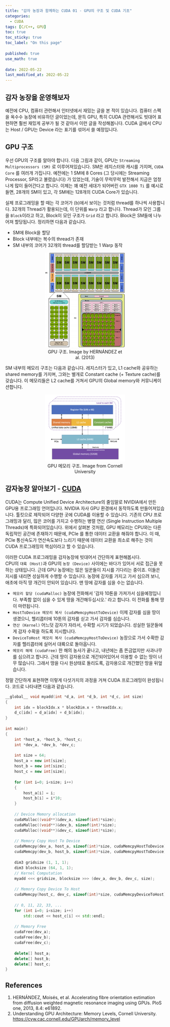 ```yaml
---
title: "감자 농장과 함께하는 CUDA 01 - GPU의 구조 및 CUDA 기초"
categories:
  - CUDA
tags: [C/C++, GPU]
toc: true
toc_sticky: true
toc_label: "On this page"

published: true
use_math: true

date: 2022-05-22
last_modified_at: 2022-05-22
---
```


## 감자 농장을 운영해보자
예전에 CPU, 컴퓨터 관련해서 인터넷에서 재밌는 글을 본 적이 있습니다. 컴퓨터 스펙을 옥수수 농장에 비유하던 글이었는데, 문득 GPU, 특히 CUDA 관련해서도 빗대어 표현하면 훨씬 재밌게 공부가 될 것 같아서 이런 글을 작성해봅니다. CUDA 글에서 CPU는 Host / GPU는 Device 라는 표기를 섞어서 쓸 예정입니다.

## GPU 구조
우선 GPU의 구조를 알아야 합니다. 다음 그림과 같이, GPU는 `Streaming Multiprocessors (SM)` 로 이루어져있습니다. SM은 레지스터와 캐시를 가지며, `CUDA Core` 를 여러개 가집니다. 예전에는 1 SM에 8 Cores (그 당시에는 Streaming Processor, SP라고 불렸습니다) 가 있었는데, 기술이 무럭무럭 발전해서 지금은 엄청나게 많이 들어간다고 합니다. 이제는 꽤 예전 세대가 되어버린 `GTX 1080 Ti` 를 예시로 들면, 28개의 SM이 있고, 각 SM에는 128개의 CUDA Core가 있습니다.

실제 프로그래밍을 할 때는 각 코어가 (b)에서 보이는 것처럼 thread를 하나씩 사용합니다. 32개의 Thread가 활용되는데, 이 단위를 `Warp` 라고 합니다. Thread가 모인 그룹을 `Block`이라고 하고, Block이 모인 구조가 `Grid` 라고 합니다. Block은 SM들에 나누어져 할당됩니다. 정리하면 다음과 같습니다.
- SM에 Block을 할당
- Block 내부에는 복수의 thread가 존재
- SM 내부의 코어가 32개의 thread를 할당받는 1 Warp 동작

<center>
<figure style="width: 50%"> <img src="/Images/CUDA/1/Typical-NVIDIA-GPU-architecture-The-GPU-is-comprised-of-a-set-of-Streaming.png" alt="Graph Example"/>
<figcaption>GPU 구조. Image by HERNÁNDEZ et al. (2013) </figcaption>
</figure>
</center>

SM 내부의 메모리 구조는 다음과 같습니다. 레지스터가 있고, L1 cache와 공유하는 shared memory를 가지며, 그와는 별개로 Constant cache (+ Texture cache)를 갖습니다. 이 메모리들은 L2 cache를 거쳐서 GPU의 Global memory와 커뮤니케이션합니다.

<center>
<figure style="width:50%"> <img src="/Images/CUDA/1/GPUMemLevels.png" alt="Graph Example"/>
<figcaption>GPU 메모리 구조. Image from Cornell University </figcaption>
</figure>
</center>

## 감자농장 알아보기 - [CUDA](https://developer.nvidia.com/cuda-toolkit)
CUDA는 Compute Unified Device Architecture의 줄임말로 NVIDIA에서 만든 GPU용 프로그래밍 언어입니다. NVIDIA 자사 GPU 환경에서 동작하도록 만들어져있습니다. 툴킷으로 제작되어 다양한 곳에 CUDA를 이용할 수 있습니다.
기존의 CPU 프로그래밍과 달리, 많은 코어를 가지고 수행하는 병렬 연산 (Single Instruction Multiple Threads)에 특화되어있습니다.
위에서 살펴본 것처럼, GPU 메모리는 CPU와는 다른 독립적인 공간에 존재하기 때문에, PCIe 를 통한 데이터 교환을 해줘야 합니다. 이 때, PCIe 통신속도가 연산속도보다 느리기 때문에 데이터 교환을 최소로 해주는 것이 CUDA 프로그래밍의 핵심이라고 할 수 있습니다.

이러한 CUDA 프로그래밍을 감자농장에 빗대어서 간단하게 표현해봅시다.  
CPU의 `대륙 (Host)`과 GPU의 `농장 (Device)` 사이에는 바다가 있어서 서로 접근을 못하는 상태입니다. 근데 GPU 농장에는 많은 일꾼들이 지시를 기다리는 중이죠. 이들은 지시를 내리면 성실하게 수행할 수 있습니다. 농장에 감자를 가지고 가서 심으려 보니, 애초에 아직 땅 개간이 안되어 있습니다. 맨 땅에 감자를 심을 수는 없습니다.
- `메모리 할당 (cudaMalloc)` 농장에 전화해서 '감자 10톤을 가져가서 심을예정입니다. 부족함 없이 심을 수 있게 땅을 개간해두십시오.' 라고 합니다. 이 전화를 통해 땅이 마련됩니다.
- `HostToDevice 메모리 복사 (cudaMemcpyHostToDevice)` 이제 감자를 심을 땅이 생겼으니, 헬리콥터에 10톤의 감자를 싣고 가서 감자를 심습니다.
- `연산 (Kernel)` 어느덧 감자가 자라서, 수확할 시기가 되었습니다. 성실한 일꾼들에게 감자 수확을 하도록 지시합니다.
- `DeviceToHost 메모리 복사 (cudaMemcpyHostToDevice)` 농장으로 가서 수확한 감자를 헬리콥터에 실어서 대륙으로 돌아옵니다.
- `메모리 해제 (cudaFree)` 한 해의 농사가 끝나고, 내년에는 좀 뜬금없지만 사과나무를 심으려고 합니다. 근데 땅이 감자용으로 개간되어있어서 이용할 수 없는 땅이 너무 많습니다. 그래서 땅을 다시 원상태로 돌리도록, 감자용으로 개간했던 땅을 뒤엎습니다.

정말 간단하게 표현하면 이렇게 다섯가지의 과정을 거쳐 CUDA 프로그래밍이 완성됩니다. 코드로 나타내면 다음과 같습니다.

```cpp
__global__ void myadd(int *d_a, int *d_b, int *d_c, int size)
{
    int idx = blockIdx.x * blockDim.x + threadIdx.x;
    d_c[idx] = d_a[idx] + d_b[idx];
}

int main()
{
    int *host_a, *host_b, *host_c;
    int *dev_a, *dev_b, *dev_c;

    int size = 64;
    host_a = new int[size];
    host_b = new int[size];
    host_c = new int[size];

    for (int i=0; i<size; i++)
    {
        host_a[i] = i;
        host_b[i] = i*10;
    }

    // Device Memory allocation
    cudaMalloc((void**)&dev_a, sizeof(int)*size);
    cudaMalloc((void**)&dev_b, sizeof(int)*size);
    cudaMalloc((void**)&dev_c, sizeof(int)*size);

    // Memory Copy Host To Device
    cudaMemcpy(dev_a, host_a, sizeof(int)*size, cudaMemcpyHostToDevice);
    cudaMemcpy(dev_b, host_b, sizeof(int)*size, cudaMemcpyHostToDevice);

    dim3 gridsize (1, 1, 1);
    dim3 blocksize (64, 1, 1);
    // Kernel Computation
    myadd <<< gridsize, blocksize >>> (dev_a, dev_b, dev_c, size);

    // Memory Copy Device To Host
    cudaMemcpy(host_c, dev_c, sizeof(int)*size, cudaMemcpyDeviceToHost);

    // 0, 11, 22, 33, ...
    for (int i=0; i<size; i++)
        std::cout << host_c[i] << std::endl;
    
    // Memory Free
    cudaFree(dev_a);
    cudaFree(dev_b);
    cudaFree(dev_c);

    delete[] host_a;
    delete[] host_b;
    delete[] host_c;
}
```
## References
1. HERNÁNDEZ, Moisés, et al. Accelerating fibre orientation estimation from diffusion weighted magnetic resonance imaging using GPUs. PloS one, 2013, 8.4: e61892.
2. Understanding GPU Architecture: Memory Levels, Cornell University. <https://cvw.cac.cornell.edu/GPUarch/memory_level>